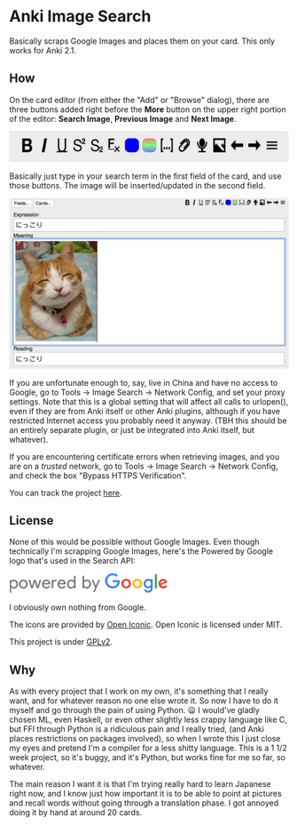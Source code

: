 # Anki Image Search
Basically scraps Google Images and places them on your card. This only works for Anki 2.1.

## How
On the card editor (from either the "Add" or "Browse" dialog), there are three buttons added right before the **More** button on the upper right portion of the editor: **Search Image**, **Previous Image** and **Next Image**.

![Buttons on top left](./images/buttons.png)

Basically just type in your search term in the first field of the card, and use those buttons. The image will be inserted/updated in the second field.

![にっこり猫](./images/example.png)

If you are unfortunate enough to, say, live in China and have no access to Google, go to Tools -> Image Search -> Network Config, and set your proxy settings. Note that this is a global setting that will affect all calls to urlopen(), even if they are from Anki itself or other Anki plugins, although if you have restricted Internet access you probably need it anyway. (TBH this should be an entirely separate plugin, or just be integrated into Anki itself, but whatever).

If you are encountering certificate errors when retrieving images, and you are on a *trusted* network, go to Tools -> Image Search -> Network Config, and check the box "Bypass HTTPS Verification".

You can track the project [here](https://github.com/haoxuany/anki_image_search).

## License

None of this would be possible without Google Images. Even though technically I'm scrapping Google Images, here's the Powered by Google logo that's used in the Search API:

![Powered by Google](./images/powered_by_google_on_white_hdpi.png)

I obviously own nothing from Google.

The icons are provided by [Open Iconic](https://useiconic.com/open). Open Iconic is licensed under MIT.

This project is under [GPLv2](./LICENSE).

## Why
As with every project that I work on my own, it's something that I really want, and for whatever reason no one else wrote it. So now I have to do it myself and go through the pain of using Python. :frowning: I would've gladly chosen ML, even Haskell, or even other slightly less crappy language like C, but FFI through Python is a ridiculous pain and I really tried, (and Anki places restrictions on packages involved), so when I wrote this I just close my eyes and pretend I'm a compiler for a less shitty language. This is a 1 1/2 week project, so it's buggy, and it's Python, but works fine for me so far, so whatever.

The main reason I want it is that I'm trying really hard to learn Japanese right now, and I know just how important it is to be able to point at pictures and recall words without going through a translation phase. I got annoyed doing it by hand at around 20 cards.

